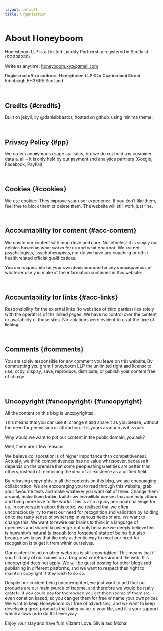 ```yaml
---
layout: default
title: Organization
---
```


# About Honeyboom


  Honeyboom LLP is a Limited Liability Partnership registered in Scotland (SO306239)

  Write us anytime: [honeyboom.xyz@gmail.com](mailto:honeyboom.xyz@gmail.com)

  Registered office address:
  Honeyboom LLP
  64a Cumberland Street
  Edinburgh
  EH3 6RE
  Scotland

&nbsp;

## Credits {#credits}

Built on jekyll, by @danielbbastos, hosted on github, using minima theme.

&nbsp;


## Privacy Policy {#pp}

We collect anonymous usage statistics, but we do not hold any customer data at all – it is only held by our payment and analytics partners (Google, Facebook, PayPal). 

&nbsp;


## Cookies {#cookies}

We use cookies. They improve your user experience. If you don’t like them, feel free to block them or delete them. The website will still work just fine.

&nbsp;


## Accountability for content {#acc-content}

We create our content with much love and care. Nonetheless it is simply our opinion based on what works for us and what does not. We are not psychologists, psychotherapists, nor do we have any coaching or other health related official qualifications. 

You are responsible for your own decisions and for any consequences of whatever use you make of the information contained in this website.

&nbsp;


## Accountability for links {#acc-links}

Responsibility for the external links (to websites of third parties) lies solely with the operators of the linked pages. We have no control over the content or availability of those sites. No violations were evident to us at the time of linking. 

&nbsp;


## Comments {#comments}

You are solely responsible for any comment you leave on this website. By commenting you grant Honeyboom LLP the unlimited right and license to use, copy, display, save, reproduce, distribute, or publish your content free of charge.

&nbsp;


## Uncopyright (#uncopyright) {#uncopyright}

All the content on this blog is uncopyrighted.

This means that you can use it, change it and share it as you please, without the need for permission or attribution. It is yours as much as it is ours.

Why would we want to put our content in the public domain, you ask?

Well, there are a few reasons.

We believe collaboration is of higher importance than competitiveness. Actually, we think competitiveness has no value whatsoever, because it depends on the premise that some people/things/entities are better than others, instead of reinforcing the idea of all existence as a unified field.

By releasing copyrights to all the contents on this blog, we are encouraging collaboration. We are encouraging you to read through this website, grab your favourite texts and make whatever you want out of them. Change them around, make them better, build new incredible content that can help others and bring more love to the world.
This is also a juicy personal challenge for us. In conversation about this topic, we realised that we often unconsciously try to meet our need for recognition and validation by holding on to the tasty sense of ownership in various fields of life. We want to change this. We want to rewire our brains to think in a language of openness and shared knowledge, not only because we deeply believe this is humanity’s natural (although long forgotten) state of being, but also because we know that the only authentic way to meet our need for recognition is to get it from within ourselves.

Our content found on other websites is still copyrighted. This means that if you find any of our names on a blog post or eBook around the web, this uncopyright does not apply. We will be guest posting for other blogs and publishing in different platforms, and we want to respect their right to maintain copyright if they wish to do so.

Despite our content being uncopyrighted, we just want to add that our products are our main source of income, and therefore we would be really grateful if you could pay for them when you get them (some of them are even donation based, so you can get them for free or name your own price). We want to keep Honeyboom.xyz free of advertising, and we want to keep developing great products that bring value to your life, and it is your support which allows us to do that everyday.

Enjoy your stay and have fun!
Vibrant Love,
Silvia and Michal


